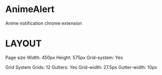 # AnimeAlert
Anime notification chrome extension

# LAYOUT

Page size
 Width: 450px
 Height: 575px
 Grid-system: Yes 

Grid System
  Grids: 12
  Gutters: Yes
  Grid-width: 27.5px
  Gutter-width: 10px
